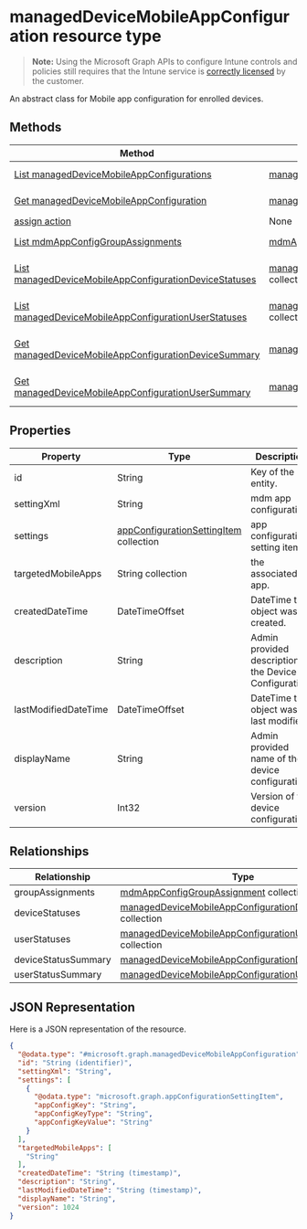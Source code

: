 ﻿# managedDeviceMobileAppConfiguration resource type

> **Note:** Using the Microsoft Graph APIs to configure Intune controls and policies still requires that the Intune service is [correctly licensed](https://go.microsoft.com/fwlink/?linkid=839381) by the customer.

An abstract class for Mobile app configuration for enrolled devices.
## Methods
|Method|Return Type|Description|
|---|---|---|
|[List managedDeviceMobileAppConfigurations](../api/intune_apps_manageddevicemobileappconfiguration_list.md)|[managedDeviceMobileAppConfiguration](../resources/intune_apps_manageddevicemobileappconfiguration.md) collection|List properties and relationships of the [managedDeviceMobileAppConfiguration](../resources/intune_apps_manageddevicemobileappconfiguration.md) objects.|
|[Get managedDeviceMobileAppConfiguration](../api/intune_apps_manageddevicemobileappconfiguration_get.md)|[managedDeviceMobileAppConfiguration](../resources/intune_apps_manageddevicemobileappconfiguration.md)|Read properties and relationships of the [managedDeviceMobileAppConfiguration](../resources/intune_apps_manageddevicemobileappconfiguration.md) object.|
|[assign action](../api/intune_apps_manageddevicemobileappconfiguration_assign.md)|None|Not yet documented|
|[List mdmAppConfigGroupAssignments](../api/intune_apps_manageddevicemobileappconfiguration_list_mdmappconfiggroupassignment.md)|[mdmAppConfigGroupAssignment](../resources/intune_apps_mdmappconfiggroupassignment.md) collection|Get the mdmAppConfigGroupAssignments from the groupAssignments navigation property.|
|[List managedDeviceMobileAppConfigurationDeviceStatuses](../api/intune_apps_manageddevicemobileappconfiguration_list_manageddevicemobileappconfigurationdevicestatus.md)|[managedDeviceMobileAppConfigurationDeviceStatus](../resources/intune_apps_manageddevicemobileappconfigurationdevicestatus.md) collection|Get the managedDeviceMobileAppConfigurationDeviceStatuses from the deviceStatuses navigation property.|
|[List managedDeviceMobileAppConfigurationUserStatuses](../api/intune_apps_manageddevicemobileappconfiguration_list_manageddevicemobileappconfigurationuserstatus.md)|[managedDeviceMobileAppConfigurationUserStatus](../resources/intune_apps_manageddevicemobileappconfigurationuserstatus.md) collection|Get the managedDeviceMobileAppConfigurationUserStatuses from the userStatuses navigation property.|
|[Get managedDeviceMobileAppConfigurationDeviceSummary](../api/intune_apps_manageddevicemobileappconfiguration_get_manageddevicemobileappconfigurationdevicesummary.md)|[managedDeviceMobileAppConfigurationDeviceSummary](../resources/intune_apps_manageddevicemobileappconfigurationdevicesummary.md)|Get the [managedDeviceMobileAppConfigurationDeviceSummary](../resources/intune_apps_manageddevicemobileappconfigurationdevicesummary.md) from the deviceStatusSummary navigation property.|
|[Get managedDeviceMobileAppConfigurationUserSummary](../api/intune_apps_manageddevicemobileappconfiguration_get_manageddevicemobileappconfigurationusersummary.md)|[managedDeviceMobileAppConfigurationUserSummary](../resources/intune_apps_manageddevicemobileappconfigurationusersummary.md)|Get the [managedDeviceMobileAppConfigurationUserSummary](../resources/intune_apps_manageddevicemobileappconfigurationusersummary.md) from the userStatusSummary navigation property.|

## Properties
|Property|Type|Description|
|---|---|---|
|id|String|Key of the entity.|
|settingXml|String|mdm app configuration.|
|settings|[appConfigurationSettingItem](../resources/intune_apps_appconfigurationsettingitem.md) collection|app configuration setting items.|
|targetedMobileApps|String collection|the associated app.|
|createdDateTime|DateTimeOffset|DateTime the object was created.|
|description|String|Admin provided description of the Device Configuration.|
|lastModifiedDateTime|DateTimeOffset|DateTime the object was last modified.|
|displayName|String|Admin provided name of the device configuration.|
|version|Int32|Version of the device configuration.|

## Relationships
|Relationship|Type|Description|
|---|---|---|
|groupAssignments|[mdmAppConfigGroupAssignment](../resources/intune_apps_mdmappconfiggroupassignment.md) collection|the associated group assignments.|
|deviceStatuses|[managedDeviceMobileAppConfigurationDeviceStatus](../resources/intune_apps_manageddevicemobileappconfigurationdevicestatus.md) collection|List of ManagedDeviceMobileAppConfigurationDeviceStatus.|
|userStatuses|[managedDeviceMobileAppConfigurationUserStatus](../resources/intune_apps_manageddevicemobileappconfigurationuserstatus.md) collection|List of ManagedDeviceMobileAppConfigurationUserStatus.|
|deviceStatusSummary|[managedDeviceMobileAppConfigurationDeviceSummary](../resources/intune_apps_manageddevicemobileappconfigurationdevicesummary.md)|App configuration device status summary.|
|userStatusSummary|[managedDeviceMobileAppConfigurationUserSummary](../resources/intune_apps_manageddevicemobileappconfigurationusersummary.md)|App configuration user status summary.|

## JSON Representation
Here is a JSON representation of the resource.
<!-- {
  "blockType": "resource",
  "keyProperty": "id",
  "@odata.type": "microsoft.graph.managedDeviceMobileAppConfiguration"
}
-->
```json
{
  "@odata.type": "#microsoft.graph.managedDeviceMobileAppConfiguration",
  "id": "String (identifier)",
  "settingXml": "String",
  "settings": [
    {
      "@odata.type": "microsoft.graph.appConfigurationSettingItem",
      "appConfigKey": "String",
      "appConfigKeyType": "String",
      "appConfigKeyValue": "String"
    }
  ],
  "targetedMobileApps": [
    "String"
  ],
  "createdDateTime": "String (timestamp)",
  "description": "String",
  "lastModifiedDateTime": "String (timestamp)",
  "displayName": "String",
  "version": 1024
}
```



